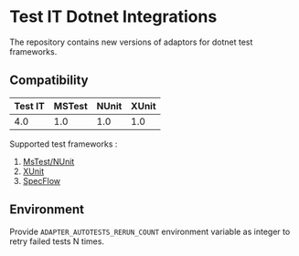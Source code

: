 # Test IT Dotnet Integrations

The repository contains new versions of adaptors for dotnet test frameworks.

## Compatibility

| Test IT | MSTest | NUnit | XUnit |
|---------|--------|-------|-------|
| 4.0     | 1.0    | 1.0   | 1.0   |

Supported test frameworks :

1. [MsTest/NUnit](https://github.com/testit-tms/adapters-dotnet/tree/main/Tms.Adapter)
2. [XUnit](https://github.com/testit-tms/adapters-dotnet/tree/main/Tms.Adapter.XUnit)
3. [SpecFlow](https://github.com/testit-tms/adapters-dotnet/tree/main/Tms.Adapter.SpecFlowPlugin)

## Environment

Provide `ADAPTER_AUTOTESTS_RERUN_COUNT` environment variable as integer to retry failed tests N times.
